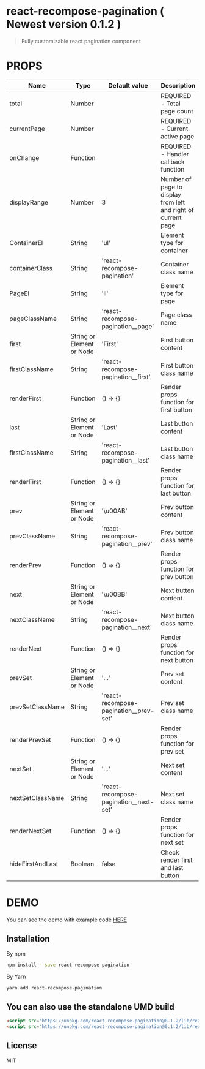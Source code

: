 react-recompose-pagination ( Newest version 0.1.2 )
======================================

> Fully customizable react pagination component 

PROPS
================================

| Name | Type | Default value | Description |
| ---  | ---  | ---           | ---         |
| total | Number |  | REQUIRED - Total page count |
| currentPage | Number |  | REQUIRED - Current active page |
| onChange | Function |  | REQUIRED - Handler callback function |
| displayRange | Number | 3 | Number of page to display from left and right of current page |
| ContainerEl | String | 'ul' | Element type for container |
| containerClass | String | 'react-recompose-pagination' | Container class name |
| PageEl | String | 'li' | Element type for page |
| pageClassName | String | 'react-recompose-pagination__page' | Page class name |
| first | String or Element or Node | 'First' | First button content |
| firstClassName | String | 'react-recompose-pagination__first' | First button class name |
| renderFirst | Function | () => {} | Render props function for first button |
| last | String or Element or Node | 'Last' | Last button content |
| firstClassName | String | 'react-recompose-pagination__last' | Last button class name |
| renderFirst | Function | () => {} | Render props function for last button |
| prev | String or Element or Node | '\u00AB' | Prev button content |
| prevClassName | String | 'react-recompose-pagination__prev' | Prev button class name |
| renderPrev | Function | () => {} | Render props function for prev button |
| next | String or Element or Node | '\u00BB' | Next button content |
| nextClassName | String | 'react-recompose-pagination__next' | Next button class name |
| renderNext | Function | () => {} | Render props function for next button |
| prevSet | String or Element or Node | '...' | Prev set content |
| prevSetClassName | String | 'react-recompose-pagination__prev-set' | Prev set class name |
| renderPrevSet | Function | () => {} | Render props function for prev set |
| nextSet | String or Element or Node | '...' | Next set content |
| nextSetClassName | String | 'react-recompose-pagination__next-set' | Next set class name |
| renderNextSet | Function | () => {} | Render props function for next set |
| hideFirstAndLast | Boolean | false | Check render first and last button |

DEMO
====

You can see the demo with example code [HERE](http://kidjp85.github.io/react-recompose-pagination/)

## Installation
By npm

```bash
npm install --save react-recompose-pagination
```

By Yarn
```bash
yarn add react-recompose-pagination
```

## You can also use the standalone UMD build
```html
<script src="https://unpkg.com/react-recompose-pagination@0.1.2/lib/react-recompose-pagination.js"></script>
<script src="https://unpkg.com/react-recompose-pagination@0.1.2/lib/react-recompose-pagination.min.js"></script>
```

## License

MIT
